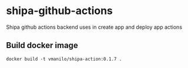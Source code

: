 # shipa-github-actions

Shipa github actions backend uses in create app and deploy app actions

## Build docker image

    docker build -t vmanilo/shipa-action:0.1.7 .
